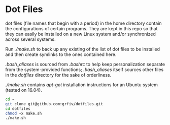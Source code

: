 # Dot Files   

dot files (file names that begin with a period) in the home directory contain the configurations of certain programs. They are kept in this repo so that they can easily be installed on a new Linux system and/or synchronized across several systems.   

Run *./make.sh* to back up any existing of the list of dot files to be installed and then create symlinks to the ones contained here.   

*.bash_aliases* is sourced from *.bashrc* to help keep personalization separate from the system-provided functions; *.bash_aliases* itself sources other files in the *dotfiles* directory for the sake of orderliness.   

*./make.sh* contains *apt-get* installation instructions for an Ubuntu system (tested on 16.04).   


```bash   
cd ~
git clone git@github.com:grfiv/dotfiles.git
cd dotfiles
chmod +x make.sh
./make.sh
```






